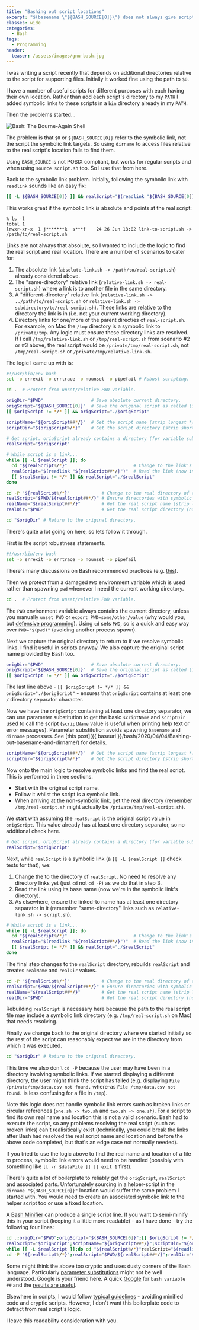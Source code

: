 ```yaml
---
title: "Bashing out script locations"
excerpt: "$(basename \"${BASH_SOURCE[0]}\") does not always give script its own real location..."
classes: wide
categories:
  - Bash
tags:
  - Programming
header:
  teaser: /assets/images/gnu-bash.jpg
---
```

I was writing a script recently that depends on additional directories relative to the script for supporting files. Initially it worked fine using the path to `$0`.

I have a number of useful scripts for different purposes with each having their own location. Rather than add each script's directory to my `PATH` I added symbolic links to these scripts in a `bin` directory already in my `PATH`.

Then the problems started...

![Bash: The Bourne-Again Shell](/assets/images/bash.jpg)

The problem is that `$0` or `${BASH_SOURCE[0]}` refer to the symbolic link, not the script the symbolic link targets. So using `dirname` to access files relative to the real script's location fails to find them.

Using `BASH_SOURCE` is not POSIX compliant, but works for regular scripts and when using `source script.sh` too. So I use that from here.

Back to the symbolic link problem. Initially, following the symbolic link with `readlink` sounds like an easy fix:

```sh
[[ -L ${BASH_SOURCE[0]} ]] && realScript="$(readlink "${BASH_SOURCE[0]}")"
```

This works great if the symbolic link is absolute and points at the real script:

```
% ls -l
total 1
lrwxr-xr-x  1 j*******k  s***f    24 26 Jun 13:02 link-to-script.sh -> /path/to/real-script.sh
```

Links are not always that absolute, so I wanted to include the logic to find the real script and real location. There are a number of scenarios to cater for:

1. The absolute link (`absolute-link.sh -> /path/to/real-script.sh`) already considered above.
1. The "same-directory" relative link (`relative-link.sh -> real-script.sh`) where a link is to another file in the same directory.
1. A "different-directory" relative link (`relative-link.sh -> ../path/to/real-script.sh` or `relative-link.sh -> subdirectory/to/real-script.sh`). These links are relative to the directory the link is in (i.e. not your current working directory).
1. Directory links for one/more of the parent directies of `real-script.sh`. For example, on Mac the `/tmp` directory is a symbolic link to `/private/tmp`. Any logic must ensure these directory links are resolved. If I call `/tmp/relative-link.sh` or `/tmp/real-script.sh` from scenario #2 or #3 above, the real script would be `/private/tmp/real-script.sh`, not `/tmp/real-script.sh` or `/private/tmp/relative-link.sh`.

The logic I came up with is:

```sh
#!/usr/bin/env bash
set -o errexit -o errtrace -o nounset -o pipefail # Robust scripting.

cd .  # Protect from unset/relative PWD variable.

origDir="$PWD"                  # Save absolute current directory.
origScript="${BASH_SOURCE[0]}"  # Save the original script as called (include directory if missing).
[[ $origScript != */* ]] && origScript="./$origScript"

scriptName="${origScript##*/}"  # Get the script name (strip longest */ from start leaving name).
scriptDir="${origScript%/*}"    # Get the script directory (strip shortest /* from end leaving dir).

# Get script. origScript already contains a directory (for variable substitution) from above.
realScript="$origScript"

# While script is a link...
while [[ -L $realScript ]]; do
  cd "${realScript%/*}"                         # Change to the link's directory.
  realScript="$(readlink "${realScript##*/}")"  # Read the link (now in current directory). Ensure it has a directory.
  [[ $realScript != */* ]] && realScript="./$realScript"
done

cd -P "${realScript%/*}"            # Change to the real directory of the script.
realScript="$PWD/${realScript##*/}" # Ensure directories with symbolic links are resolved.
realName="${realScript##*/}"        # Get the real script name (strip longest */ from start leaving name).
realDir="$PWD"                      # Get the real script directory (now the current directory).

cd "$origDir" # Return to the original directory.
```

There's quite a lot going on here, so lets follow it through.

First is the script robustness statements.
```sh
#!/usr/bin/env bash
set -o errexit -o errtrace -o nounset -o pipefail
```
There's many discussions on Bash recommended practices (e.g. [this](https://kvz.io/bash-best-practices.html)).

Then we protect from a damaged `PWD` environment variable which is used rather than spawning `pwd` whenever I need the current working directory.
```sh
cd .  # Protect from unset/relative PWD variable.
```

The `PWD` environment variable always contains the current directory, unless you manually `unset PWD` or `export PWD=some/other/value` (why would you, but [defensive programming](https://en.wikipedia.org/wiki/Defensive_programming)). Using `cd` sets `PWD`, so is a quick and easy way over `PWD="$(pwd)"` (avoiding another process spawn).

Next we capture the original directory to return to if we resolve symbolic links. I find it useful in scripts anyway. We also capture the original script name provided by Bash too.

```sh
origDir="$PWD"                  # Save absolute current directory.
origScript="${BASH_SOURCE[0]}"  # Save the original script as called (include directory if missing).
[[ $origScript != */* ]] && origScript="./$origScript"
```

The last line above - `[[ $origScript != */* ]] && origScript="./$origScript"` - ensures that `origScript` contains at least one `/` directory separator character.

Now we have the `origScript` containing at least one directory separator, we can use parameter substitution to get the basic `scriptName` and `scriptDir` used to call the script (`scriptName` value is useful when printing help text or error messages). Parameter substitution avoids spawning `basename` and `dirname` processes. See [this post]({{ baseurl }}/bash/2020/04/04/Bashing-out-basename-and-dirname/) for details.

```sh
scriptName="${origScript##*/}"  # Get the script name (strip longest */ from start leaving name).
scriptDir="${origScript%/*}"    # Get the script directory (strip shortest /* from end leaving dir).
```

Now onto the main logic to resolve symbolic links and find the real script. This is performed in three sections.

- Start with the original script name.
- Follow it whilst the script is a symbolic link.
- When arriving at the non-symbolic link, get the real directory (remember `/tmp/real-script.sh` might actually be `/private/tmp/real-script.sh`).

We start with assuming the `realScript` is the original script value in `origScript`. This value already has at least one directory separator, so no additional check here.

```sh
# Get script. origScript already contains a directory (for variable substitution) from above.
realScript="$origScript"
```

Next, while `realScript` is a symbolic link (a `[[ -L $realScript ]]` check tests for that), we:

1. Change the to the directory of `realScript`. No need to resolve any directory links yet (just `cd` not `cd -P`) as we do that in step 3.
1. Read the link using its base name (now we're in the symbolic link's directory).
1. As elsewhere, ensure the linked-to name has at least one directory separator in it (remember "same-directory" links such as `relative-link.sh -> script.sh`).

```sh
# While script is a link...
while [[ -L $realScript ]]; do
  cd "${realScript%/*}"                         # Change to the link's directory.
  realScript="$(readlink "${realScript##*/}")"  # Read the link (now in current directory). Ensure it has a directory.
  [[ $realScript != */* ]] && realScript="./$realScript"
done
```

The final step changes to the `realScript` directory, rebuilds `realScript` and creates `realName` and `realDir` values.

```sh
cd -P "${realScript%/*}"            # Change to the real directory of the script.
realScript="$PWD/${realScript##*/}" # Ensure directories with symbolic links are resolved.
realName="${realScript##*/}"        # Get the real script name (strip longest */ from start leaving name).
realDir="$PWD"                      # Get the real script directory (now the current directory).
```

Rebuilding `realScript` is necessary here because the path to the real script file may include a symbolic link directory (e.g. `/tmp/real-script.sh` on Mac) that needs resolving.

Finally we change back to the original directory where we started initially so the rest of the script can reasonably expect we are in the directory from which it was executed.

```sh
cd "$origDir" # Return to the original directory.
```

This time we also don't `cd -P` because the user may have been in a directory involving symbolic links. If we started displaying a different directory, the user might think the script has failed (e.g. displaying `File /private/tmp/data.csv not found.` where-as `File /tmp/data.csv not found.` is less confusing for a file in `/tmp`).

Note this logic does not handle symbolic link errors such as broken links or circular references (`one.sh -> two.sh` and `two.sh -> one.sh`). For a script to find its own real name and location this is not a valid scenario. Bash had to execute the script, so any problems resolving the real script (such as broken links) can't realisitically exist (technically, you could break the links after Bash had resolved the real script name and location and before the above code completed, but that's an edge case not normally needed).

If you tried to use the logic above to find the real name and location of a file to process, symbolic link errors would need to be handled (possibly with something like `[[ -r $dataFile ]] || exit 1` first).

There's quite a lot of boilerplate to reliably get the `origScript`, `realScript` and associated parts. Unfortunately sourcing in a helper-script in the `dirname "${BASH_SOURCE[0]}"` location would suffer the same problem I started with. You would need to create an associated symbolic link to the helper script too or use a fixed location.

A [Bash Minifier](https://bash-minifier.appspot.com/) can produce a single script line. If you want to semi-minify this in your script (keeping it a little more readable) - as I have done - try the following four lines:

```sh
cd .;origDir="$PWD";origScript="${BASH_SOURCE[0]}";[[ $origScript != */* ]]&&origScript="./$origScript"
realScript="$origScript";scriptName="${origScript##*/}";scriptDir="${origScript%/*}"
while [[ -L $realScript ]];do cd "${realScript%/*}"realScript="$(readlink "${realScript##*/}")";[[ $realScript != */* ]]&&realScript="./$realScript";done
cd -P "${realScript%/*}";realScript="$PWD/${realScript##*/}";realDir="$PWD";realName="${realScript##*/}";cd "$origDir"
```

Some might think the above too cryptic and uses dusty corners of the Bash language.  Particularly [parameter substitutions](https://tldp.org/LDP/abs/html/parameter-substitution.html) might not be well understood.  Google is your friend here. A quick [Google](https://www.google.com) for `bash variable ##` and the [results are useful](https://www.google.com/search?q=bash+variable+%23%23).

Elsewhere in scripts, I would follow [typical guidelines](https://bash3boilerplate.sh/) - avoiding minified code and cryptic scripts. However, I don't want this boilerplate code to detract from real script's logic.

I leave this readability consideration with you.
